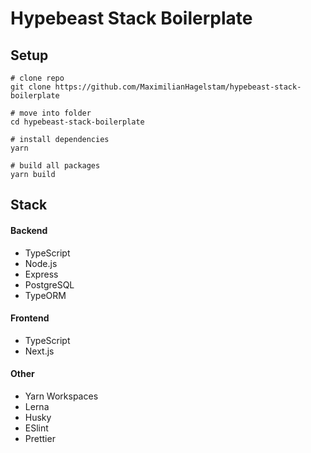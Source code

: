# Hypebeast Stack Boilerplate

## Setup

```
# clone repo
git clone https://github.com/MaximilianHagelstam/hypebeast-stack-boilerplate

# move into folder
cd hypebeast-stack-boilerplate

# install dependencies
yarn

# build all packages
yarn build
```

## Stack

#### Backend

- TypeScript
- Node.js
- Express
- PostgreSQL
- TypeORM

#### Frontend

- TypeScript
- Next.js

#### Other

- Yarn Workspaces
- Lerna
- Husky
- ESlint
- Prettier
